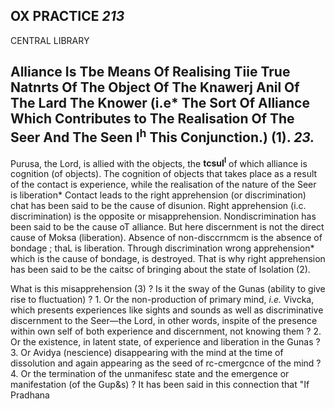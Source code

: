## OX PRACTICE *213*

CENTRAL LIBRARY

## **Alliance Is Tbe Means Of Realising Tiie True Natnrts Of The Object Of The Knawerj Anil Of The Lard The Knower (i.e\* The Sort Of Alliance Which Contributes to The Realisation Of The Seer And The Seen** I<sup>h</sup> This **Conjunction.)** (1). *23.*

Purusa, the Lord, is allied with the objects, the **tcsuI<sup>l</sup>** of which alliance is cognition (of objects). The cognition of objects that takes place as a result of the contact is experience, while the realisation of the nature of the Seer is liberation\* Contact leads to the right apprehension (or discrimination) chat has been said to be the cause of disunion. Right apprehension (i.c. discrimination) is the opposite or misapprehension. Nondiscrimination has been said to be the cause oT alliance. But here discernment is not the direct cause of Moksa (liberation). Absence of non-disccrnmcm is the absence of bondage ; thaL is liberation. Through discrimination wrong apprehension\* which is the cause of bondage, is destroyed. That is why right apprehension has been said to be the caitsc of bringing about the state of Isolation (2).

What is this misapprehension (3) ? Is it the sway of the Gunas (ability to give rise to fluctuation) ? 1. Or the non-production of primary mind, *i.e.* Vivcka, which presents experiences like sights and sounds as well as discriminative discernment to the Seer—the Lord, in other words, inspite of the presence within own self of both experience and discernment, not knowing them ? 2. Or the existence, in latent state, of experience and liberation in the Gunas ? 3. Or Avidya (nescience) disappearing with the mind at the time of dissolution and again appearing as the seed of rc-cmergcnce of the mind ? 4. Or the termination of the unmanifesc state and the emergence or manifestation (of the Gup&s) ? It has been said in this connection that "If Pradhana